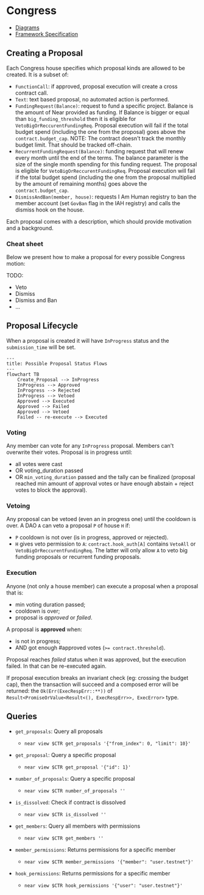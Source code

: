 # Congress

- [Diagrams](https://miro.com/app/board/uXjVMqJRr_U=/)
- [Framework Specification](https://near-ndc.notion.site/NDC-V1-Framework-V3-1-Updated-1af84fe7cc204087be70ea7ffee4d23f?pvs=4)

## Creating a Proposal

Each Congress house specifies which proposal kinds are allowed to be created. It is a subset of:

- `FunctionCall`: if approved, proposal execution will create a cross contract call.
- `Text`: text based proposal, no automated action is performed.
- `FundingRequest(Balance)`: request to fund a specific project. Balance is the amount of Near provided as funding. If Balance is bigger or equal than `big_funding_threshold` then it is eligible for `VetoBigOrReccurentFundingReq`. Proposal execution will fail if the total budget spend (including the one from the proposal) goes above the `contract.budget_cap`.
  NOTE: The contract doesn't track the monthly budget limit. That should be tracked off-chain.
- `RecurrentFundingRequest(Balance)`: funding request that will renew every month until the end of the terms. The balance parameter is the size of the single month spending for this funding request. The proposal is eligible for
  `VetoBigOrReccurentFundingReq`. Proposal execution will fail if the total budget spend (including the one from the proposal multiplied by the amount of remaining months) goes above the `contract.budget_cap`.
- `DismissAndBan(member, house)`: requests I Am Human registry to ban the member account (set `GovBan` flag in the IAH registry) and calls the dismiss hook on the house.

Each proposal comes with a description, which should provide motivation and a background.

### Cheat sheet

Below we present how to make a proposal for every possible Congress motion:

TODO:

- Veto
- Dismiss
- Dismiss and Ban
- ...

## Proposal Lifecycle

When a proposal is created it will have `InProgress` status and the `submission_time` will be set.

```mermaid
---
title: Possible Proposal Status Flows
---
flowchart TB
    Create_Proposal --> InProgress
    InProgress --> Approved
    InProgress --> Rejected
    InProgress --> Vetoed
    Approved --> Executed
    Approved --> Failed
    Approved --> Vetoed
    Failed -- re-execute --> Executed
```

### Voting

Any member can vote for any `InProgress` proposal. Members can't overwrite their votes. Proposal is in progress until:

- all votes were cast
- OR voting_duration passed
- OR `min_voting_duration` passed and the tally can be finalized (proposal reached min amount of approval votes or have enough abstain + reject votes to block the approval).

### Vetoing

Any proposal can be vetoed (even an in progress one) until the cooldown is over.
A DAO `A` can veto a proposal `P` of house `H` if:

- `P` cooldown is not over (is in progress, approved or rejected).
- `H` gives veto permission to `A`: `contract.hook_auth[A]` contains `VetoAll` or `VetoBigOrReccurentFundingReq`. The latter will only allow `A` to veto big funding proposals or recurrent funding proposals.

### Execution

Anyone (not only a house member) can execute a proposal when a proposal that is:

- min voting duration passed;
- cooldown is over;
- proposal is _approved_ or _failed_.

A proposal is **approved** when:

- is not in progress;
- AND got enough #approved votes (`>= contract.threshold`).

Proposal reaches _failed_ status when it was approved, but the execution failed. In that can be re-executed again.

If proposal execution breaks an invariant check (eg: crossing the budget cap), then the transaction will succeed and a composed error will be returned: the `Ok(Err(ExecRespErr::**))` of `Result<PromiseOrValue<Result<(), ExecRespErr>>, ExecError>` type.

## Queries

- `get_proposals`: Query all proposals

  - `near view $CTR get_proposals '{"from_index": 0, "limit": 10}'`

- `get_proposal`: Query a specific proposal

  - `near view $CTR get_proposal '{"id": 1}'`

- `number_of_proposals`: Query a specific proposal

  - `near view $CTR number_of_proposals ''`

- `is_dissolved`: Check if contract is dissolved

  - `near view $CTR is_dissolved ''`

- `get_members`: Query all members with permissions

  - `near view $CTR get_members ''`

- `member_permissions`: Returns permissions for a specific member

  - `near view $CTR member_permissions '{"member": "user.testnet"}'`

- `hook_permissions`: Returns permissions for a specific member
  - `near view $CTR hook_permissions '{"user": "user.testnet"}'`
